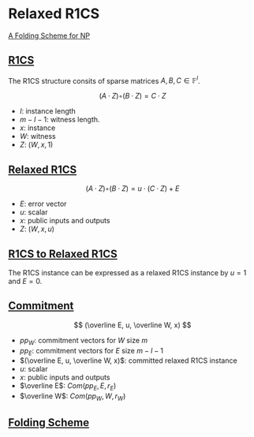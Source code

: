 # Relaxed R1CS

[A Folding Scheme for NP](https://eprint.iacr.org/2021/370.pdf#page=12&zoom=100,100,780)

## [R1CS](https://eprint.iacr.org/2021/370.pdf#page=13&zoom=100,100,250)

The R1CS structure consits of sparse matrices $A, B, C \in \mathbb F^l$.

$$
(A · Z) ◦ (B · Z) = C · Z
$$

- $l$: instance length
- $m - l - 1$: witness length.
- $x$: instance
- $W$: witness
- $Z$: $(W, x, 1)$

## [Relaxed R1CS](https://eprint.iacr.org/2021/370.pdf#page=14&zoom=100,100,250)

$$
(A · Z) ◦ (B · Z) = u · (C · Z) + E
$$

- $E$: error vector
- $u$: scalar
- $x$: public inputs and outputs
- $Z$: $(W, x, u)$

## [R1CS to Relaxed R1CS](https://eprint.iacr.org/2021/370.pdf#page=14&zoom=100,100,370)

The R1CS instance can be expressed as a relaxed R1CS instance by $u = 1$ and $E = 0$.

## [Commitment](https://eprint.iacr.org/2021/370.pdf#page=14&zoom=100,100,850)

$$
(\overline E, u, \overline W, x)
$$

- $pp_W$: commitment vectors for $W$ size $m$
- $pp_E$: commitment vectors for $E$ size $m - l - 1$
- $(\overline E, u, \overline W, x)$: committed relaxed R1CS instance
- $u$: scalar
- $x$: public inputs and outputs
- $\overline E$: $Com(pp_E, E, r_E)$
- $\overline W$: $Com(pp_W, W, r_W)$

## [Folding Scheme](https://eprint.iacr.org/2021/370.pdf#page=15&zoom=100,100,300)
